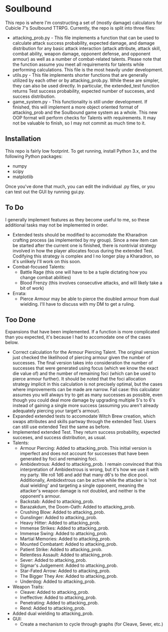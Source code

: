 # Soulbound

This repo is where I'm constructing a set of (mostly damage) calculators for Cubicle 7's Soulbound TTRPG. Currently, the repo is split into three files:
  * attacking_prob.py - This file implements a function that can be used to calculate attack success probability, expected damage, and damage distribution for any basic attack interaction (attack attribute, attack skill, combat ability, weapon damage, opponent defense, and opponent armour) as well as a number of combat-related talents. Please note that the function assume you meet all requirements for talents while performing calculations. This file is the most heavily under development. 
  * utils.py - This file implements shorter functions that are generally utilized by each other or by attacking_prob.py. While these are simpler, they can also be used directly. In particular, the extended_test function returns Test success probability, expected number of succeses, and success distribution. 
  * game_system.py - This functionality is still under development. If finished, this will implement a more object oriented format of attacking_prob and the Soulbound game system as a whole. This new OOP format will perform checks for Talents with requirements. It may not be valuable to finish, so I may not commit as much time to it.

## Installation

This repo is fairly low footprint. To get running, install Python 3.x, and the following Python packages:
  * numpy
  * scipy
  * matplotlib

Once you've done that much, you can edit the individual .py files, or you can test out the GUI by running gui.py.

## To Do

I generally implement features as they become useful to me, so these additional tasks may not be implemented in order.

  * Extended tests should be modified to accomodate the Kharadron crafting process (as implemented by my group). Since a new item can be started after the current one is finished, there is nontrivial strategy involved in how the player allocates focus during the extended Test. Codifying this strategy is complex and I no longer play a Kharadron, so it's unlikely I'll work on this soon.
  * Combat-focused Talents:
    * Battle Rage (this one will have to be a tuple dictating how you change combat abilities)
    * Blood Frenzy (this involves consecutive attacks, and will likely take a bit of work)
  * Errata:
    * Pierce Armour may be able to pierce the doubled armour from dual wielding. I'll have to discuss with my DM to get a ruling.


## Too Done

Expansions that have been implemented. If a function is more complicated than you expected, it's because I had to accomodate one of the cases below.

  * Correct calculation for the Armour Piercing Talent. The original version just checked the likelihood of piercing armour given the number of successes. The final version takes into consideration the number of successes that were generated using focus (which we know the exact die value of) and the number of remaining foci (which can be used to pierce armour further). It should be noted that the foci allocation strategy implicit in this calculation is not precisely optimal, but the cases where improvements can be made are narrow. Fail case: this calculator assumes you will always try to get as many successes as possible, even though you could deal more damage by upgrading multiple 5's to 6's instead of gaining a single more success (assuming you aren't already adequately piercing your target's armour).
  * Expanded extended tests to accomodate Witch Brew creation, which swaps attributes and skills partway through the extended Test. Users can still use extended Test the same as before.
  * Implemented extended Test. They return success probability, expected succeses, and success distribution, as usual.
  * Talents:
    * Armour Piercing: Added to attacking_prob. This initial version is imperfect and does not account for successes that have been generated by foci and remaining foci.
    * Ambidextrous: Added to attacking_prob. I remain convinced that this interpretation of Ambidextrous is wrong, but it's how we use it with my party. We roll 1d6 and add that many d6's to the dice pool. Additionally, Ambidextrous can be active while the attacker is 'not dual wielding' and targeting a single opponent, meaning the attacker's weapon damage is not doubled, and neither is the opponent's armour.
    * Backstab: Added to attacking_prob.
    * Barazakdum, the Doom-Oath: Added to attacking_prob.
    * Crushing Blow: Added to attacking_prob.
    * Gunslinger: Added to attacking_prob.
    * Heavy Hitter: Added to attacking_prob.
    * Immense Strikes: Added to attacking_prob.
    * Immense Swing: Added to attacking_prob.
    * Martial Memories: Added to attacking_prob.
    * Mounted Combatant: Added to attacking_prob.
    * Patient Strike: Added to attacking_prob.
    * Relentless Assault: Added to attacking_prob.
    * Sever: Added to attacking_prob.
    * Sigmar's Judgement: Added to attacking_prob.
    * Star-Fated Arrow: Added to attacking_prob.
    * The Bigger They Are: Added to attacking_prob.
    * Underdog: Added to attacking_prob.
  * Weapon Traits:
    * Cleave: Added to attacking_prob.
    * Ineffective: Added to attacking_prob.
    * Penetrating: Added to attacking_prob.
    * Rend: Added to attacking_prob.
  * Added dual wielding to attacking_prob.
  * GUI:
    * Create a mechanism to cycle through graphs (for Cleave, Sever, etc.)